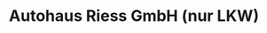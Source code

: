 ---
title: "Autohaus Riess GmbH (nur LKW)"
url: /zimmern-ob-rottweil/autohaus-riess-gmbh-nur-lkw/
shop: Autowerkstatt
---